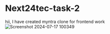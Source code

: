 # Next24tec-task-2
hii, I have created myntra clone for frontend work
![Screenshot 2024-07-17 100349](https://github.com/user-attachments/assets/ba0528bb-2e02-4370-83c6-7c56b58f9b63)
